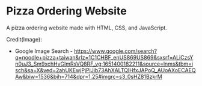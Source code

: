 # Pizza Ordering Website

A pizza ordering website made with HTML, CSS, and JavaScript.

Credit(Image):
- Google Image Search - https://www.google.com/search?q=noodle+pizza+taiwan&rlz=1C1CHBF_enUS869US869&sxsrf=ALiCzsYn0uJ3_Sm9xchHvGlmRsVQ8RF_vg:1651400182211&source=lnms&tbm=isch&sa=X&ved=2ahUKEwjPjPiJib73AhXALTQIHfxJAPoQ_AUoAXoECAEQAw&biw=1536&bih=714&dpr=1.25#imgrc=s3_0sHZ81BzkrM

